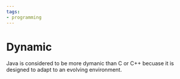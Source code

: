```yaml
---
tags:
- programming
---
```

# Dynamic

Java is considered to be more dymanic than C or C++ becuase it is designed to adapt to an evolving environment.


